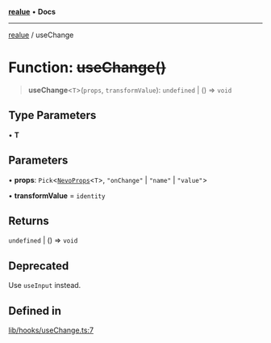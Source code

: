 [**realue**](../README.md) • **Docs**

***

[realue](../README.md) / useChange

# Function: ~~useChange()~~

> **useChange**\<`T`\>(`props`, `transformValue`): `undefined` \| () => `void`

## Type Parameters

• **T**

## Parameters

• **props**: `Pick`\<[`NevoProps`](../type-aliases/NevoProps.md)\<`T`\>, `"onChange"` \| `"name"` \| `"value"`\>

• **transformValue** = `identity`

## Returns

`undefined` \| () => `void`

## Deprecated

Use `useInput` instead.

## Defined in

[lib/hooks/useChange.ts:7](https://github.com/nevoland/realue/blob/fecd9dbe42b1c423720c721f1e676e4fdf968b4d/lib/hooks/useChange.ts#L7)
